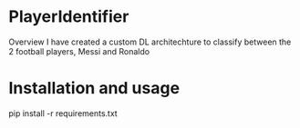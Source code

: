 # PlayerIdentifier

Overview
I have created a custom DL architechture to classify between the 2 football players, Messi and Ronaldo 

# Installation and usage

pip install -r requirements.txt
